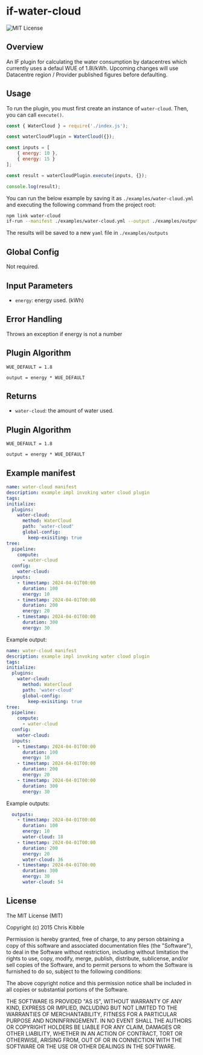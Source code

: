 # if-water-cloud

![MIT License](https://img.shields.io/badge/license-MIT-brightgreen)

## Overview
An IF plugin for calculating the water consumption by datacentres which currently uses a defaul WUE of 1.8l/kWh. Upcoming changes will use Datacentre region / Provider published figures before defaulting.

## Usage

To run the plugin, you must first create an instance of `water-cloud`. Then, you can call `execute()`.

```javascript
const { WaterCloud } = require('./index.js');

const waterCloudPlugin = WaterCloud({});

const inputs = [
    { energy: 10 },
    { energy: 15 }
];

const result = waterCloudPlugin.execute(inputs, {});

console.log(result);
```

You can run the below example by saving it as `./examples/water-cloud.yml` and executing the following command from the project root:

```sh
npm link water-cloud
if-run --manifest ./examples/water-cloud.yml --output ./examples/outputs/water-cloud.yml
```

The results will be saved to a new `yaml` file in `./examples/outputs`

## Global Config

Not required.

## Input Parameters

- `energy`: energy used. (kWh)

## Error Handling
Throws an exception if energy is not a number

## Plugin Algorithm
```pseudocode
WUE_DEFAULT = 1.8

output = energy * WUE_DEFAULT
```

## Returns

- `water-cloud`: the amount of water used.

## Plugin Algorithm

```pseudocode
WUE_DEFAULT = 1.8

output = energy * WUE_DEFAULT
```

## Example manifest

```yaml
name: water-cloud manifest
description: example impl invoking water cloud plugin
tags:
initialize:
  plugins:
    water-cloud:
      method: WaterCloud
      path: 'water-cloud'
      global-config:
        keep-exisiting: true
tree:
  pipeline:
    compute:
      - water-cloud
  config:
    water-cloud:
  inputs:
    - timestamp: 2024-04-01T00:00 
      duration: 100
      energy: 10
    - timestamp: 2024-04-01T00:00 
      duration: 200
      energy: 20
    - timestamp: 2024-04-01T00:00 
      duration: 300
      energy: 30
```
Example output:

```yaml
name: water-cloud manifest
description: example impl invoking water cloud plugin
tags:
initialize:
  plugins:
    water-cloud:
      method: WaterCloud
      path: 'water-cloud'
      global-config:
        keep-exisiting: true
tree:
  pipeline:
    compute:
      - water-cloud
  config:
    water-cloud:
  inputs:
    - timestamp: 2024-04-01T00:00 
      duration: 100
      energy: 10
    - timestamp: 2024-04-01T00:00 
      duration: 200
      energy: 20
    - timestamp: 2024-04-01T00:00 
      duration: 300
      energy: 30
```
Example outputs:

```yaml
  outputs:
    - timestamp: 2024-04-01T00:00
      duration: 100
      energy: 10
      water-cloud: 18
    - timestamp: 2024-04-01T00:00
      duration: 200
      energy: 20
      water-cloud: 36
    - timestamp: 2024-04-01T00:00
      duration: 300
      energy: 30
      water-cloud: 54
```

## License
 
The MIT License (MIT)

Copyright (c) 2015 Chris Kibble

Permission is hereby granted, free of charge, to any person obtaining a copy of this software and associated documentation files (the "Software"), to deal in the Software without restriction, including without limitation the rights to use, copy, modify, merge, publish, distribute, sublicense, and/or sell copies of the Software, and to permit persons to whom the Software is furnished to do so, subject to the following conditions:

The above copyright notice and this permission notice shall be included in all copies or substantial portions of the Software.

THE SOFTWARE IS PROVIDED "AS IS", WITHOUT WARRANTY OF ANY KIND, EXPRESS OR IMPLIED, INCLUDING BUT NOT LIMITED TO THE WARRANTIES OF MERCHANTABILITY, FITNESS FOR A PARTICULAR PURPOSE AND NONINFRINGEMENT. IN NO EVENT SHALL THE AUTHORS OR COPYRIGHT HOLDERS BE LIABLE FOR ANY CLAIM, DAMAGES OR OTHER LIABILITY, WHETHER IN AN ACTION OF CONTRACT, TORT OR OTHERWISE, ARISING FROM, OUT OF OR IN CONNECTION WITH THE SOFTWARE OR THE USE OR OTHER DEALINGS IN THE SOFTWARE.
